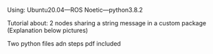 Using: Ubuntu20.04—ROS Noetic—python3.8.2 

Tutorial about:
2 nodes sharing a string message in a custom package
(Explanation below pictures)

Two python files adn steps pdf included
